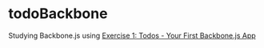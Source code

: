# todoBackbone
Studying Backbone.js using [Exercise 1: Todos - Your First Backbone.js App](http://addyosmani.github.io/backbone-fundamentals/#exercise-1-todos---your-first-backbone.js-app)

